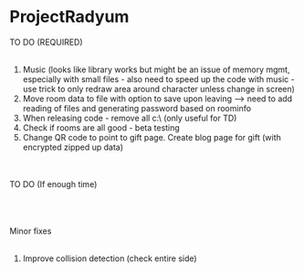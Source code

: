 # ProjectRadyum

TO DO (REQUIRED)<br><br>
<ol>
<li>Music (looks like library works but might be an issue of memory mgmt, especially with small files - also need to speed up the code with music - use trick to only redraw area around character unless change in screen)<br>
<li>Move room data to file with option to save upon leaving --> need to add reading of files and generating password based on roominfo<br>
<li>When releasing code - remove all c:\ (only useful for TD)<br>
<li>Check if rooms are all good - beta testing<br>
<li>Change QR code to point to gift page. Create blog page for gift (with encrypted zipped up data)<br>
</ol>

<br><br>
TO DO (If enough time)<br><br>
<ol>
</ol>

<br><br>
Minor fixes<br><br>
<ol>
<li>Improve collision detection (check entire side)<br>
</ol>